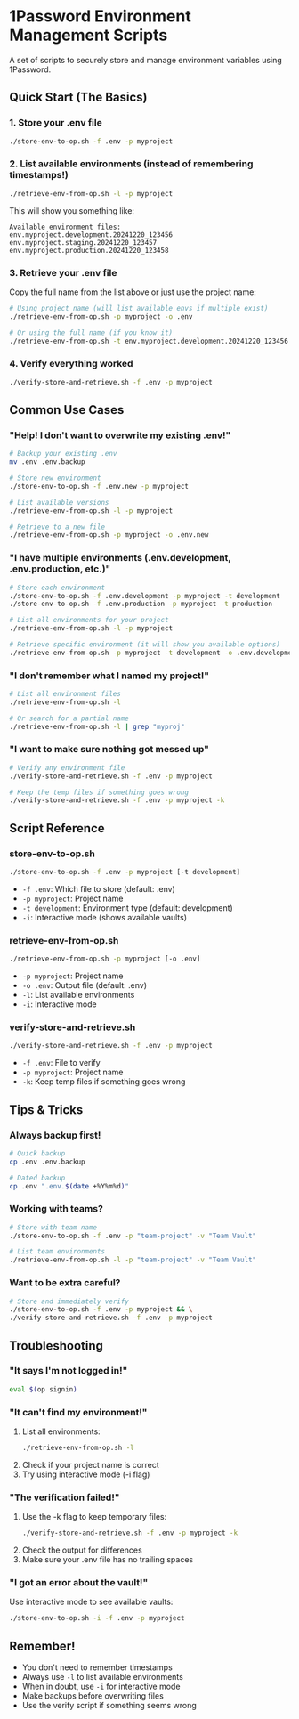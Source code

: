 # 1Password Environment Management Scripts

A set of scripts to securely store and manage environment variables using 1Password.

## Quick Start (The Basics)

### 1. Store your .env file

```bash
./store-env-to-op.sh -f .env -p myproject
```

### 2. List available environments (instead of remembering timestamps!)

```bash
./retrieve-env-from-op.sh -l -p myproject
```

This will show you something like:

```
Available environment files:
env.myproject.development.20241220_123456
env.myproject.staging.20241220_123457
env.myproject.production.20241220_123458
```

### 3. Retrieve your .env file

Copy the full name from the list above or just use the project name:

```bash
# Using project name (will list available envs if multiple exist)
./retrieve-env-from-op.sh -p myproject -o .env

# Or using the full name (if you know it)
./retrieve-env-from-op.sh -t env.myproject.development.20241220_123456 -o .env
```

### 4. Verify everything worked

```bash
./verify-store-and-retrieve.sh -f .env -p myproject
```

## Common Use Cases

### "Help! I don't want to overwrite my existing .env!"

```bash
# Backup your existing .env
mv .env .env.backup

# Store new environment
./store-env-to-op.sh -f .env.new -p myproject

# List available versions
./retrieve-env-from-op.sh -l -p myproject

# Retrieve to a new file
./retrieve-env-from-op.sh -p myproject -o .env.new
```

### "I have multiple environments (.env.development, .env.production, etc.)"

```bash
# Store each environment
./store-env-to-op.sh -f .env.development -p myproject -t development
./store-env-to-op.sh -f .env.production -p myproject -t production

# List all environments for your project
./retrieve-env-from-op.sh -l -p myproject

# Retrieve specific environment (it will show you available options)
./retrieve-env-from-op.sh -p myproject -t development -o .env.development
```

### "I don't remember what I named my project!"

```bash
# List all environment files
./retrieve-env-from-op.sh -l

# Or search for a partial name
./retrieve-env-from-op.sh -l | grep "myproj"
```

### "I want to make sure nothing got messed up"

```bash
# Verify any environment file
./verify-store-and-retrieve.sh -f .env -p myproject

# Keep the temp files if something goes wrong
./verify-store-and-retrieve.sh -f .env -p myproject -k
```

## Script Reference

### store-env-to-op.sh

```bash
./store-env-to-op.sh -f .env -p myproject [-t development]
```

- `-f .env`: Which file to store (default: .env)
- `-p myproject`: Project name
- `-t development`: Environment type (default: development)
- `-i`: Interactive mode (shows available vaults)

### retrieve-env-from-op.sh

```bash
./retrieve-env-from-op.sh -p myproject [-o .env]
```

- `-p myproject`: Project name
- `-o .env`: Output file (default: .env)
- `-l`: List available environments
- `-i`: Interactive mode

### verify-store-and-retrieve.sh

```bash
./verify-store-and-retrieve.sh -f .env -p myproject
```

- `-f .env`: File to verify
- `-p myproject`: Project name
- `-k`: Keep temp files if something goes wrong

## Tips & Tricks

### Always backup first!

```bash
# Quick backup
cp .env .env.backup

# Dated backup
cp .env ".env.$(date +%Y%m%d)"
```

### Working with teams?

```bash
# Store with team name
./store-env-to-op.sh -f .env -p "team-project" -v "Team Vault"

# List team environments
./retrieve-env-from-op.sh -l -p "team-project" -v "Team Vault"
```

### Want to be extra careful?

```bash
# Store and immediately verify
./store-env-to-op.sh -f .env -p myproject && \
./verify-store-and-retrieve.sh -f .env -p myproject
```

## Troubleshooting

### "It says I'm not logged in!"

```bash
eval $(op signin)
```

### "It can't find my environment!"

1. List all environments:
   ```bash
   ./retrieve-env-from-op.sh -l
   ```
2. Check if your project name is correct
3. Try using interactive mode (-i flag)

### "The verification failed!"

1. Use the -k flag to keep temporary files:
   ```bash
   ./verify-store-and-retrieve.sh -f .env -p myproject -k
   ```
2. Check the output for differences
3. Make sure your .env file has no trailing spaces

### "I got an error about the vault!"

Use interactive mode to see available vaults:

```bash
./store-env-to-op.sh -i -f .env -p myproject
```

## Remember!

- You don't need to remember timestamps
- Always use `-l` to list available environments
- When in doubt, use `-i` for interactive mode
- Make backups before overwriting files
- Use the verify script if something seems wrong
